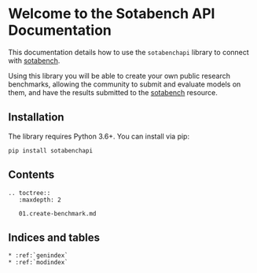 # Welcome to the Sotabench API Documentation

This documentation details how to use the `sotabenchapi` library to connect 
with [sotabench](http://www.sotabench.com). 

Using this library you will be able to create your own public research benchmarks,  allowing the community to submit and
evaluate models on them, and have the results submitted to the [sotabench](http://www.sotabench.com) resource.

## Installation

The library requires Python 3.6+. You can install via pip:

    pip install sotabenchapi

## Contents

```eval_rst
.. toctree::
   :maxdepth: 2

   01.create-benchmark.md
```


## Indices and tables

```eval_rst
* :ref:`genindex`
* :ref:`modindex`
```
